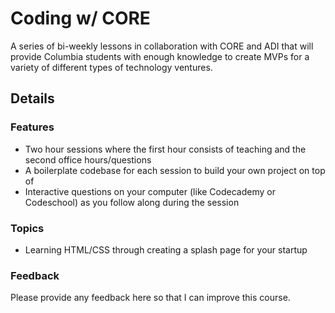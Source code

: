 Coding w/ CORE
==============

A series of bi-weekly lessons in collaboration with CORE and ADI that will provide Columbia students with enough knowledge to create MVPs for a variety of different types of technology ventures. 

## Details

### Features

* Two hour sessions where the first hour consists of teaching and the second office hours/questions
* A boilerplate codebase for each session to build your own project on top of
* Interactive questions on your computer (like Codecademy or Codeschool) as you follow along during the session

### Topics

* Learning HTML/CSS through creating a splash page for your startup

### Feedback

Please provide any feedback here so that I can improve this course.
